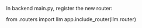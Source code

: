 In backend main.py, register the new router:

from .routers import llm
app.include_router(llm.router)
